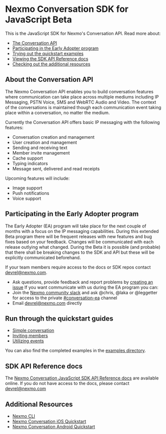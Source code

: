 # Nexmo Conversation SDK for JavaScript Beta

This is the JavaScript SDK for Nexmo's Conversation API. Read more about:

- [The Conversation API](#about-the-conversation-api)
- [Participating in the Early Adopter program](#participating-in-the-early-adopter-program)
- [Trying out the quickstart examples](#try-out-the-quickstart-examples)
- [Viewing the SDK API Reference docs](#sdk-api-reference-docs)
- [Checking out the additional resources](#additional-resources)

## About the Conversation API

The Nexmo Conversation API enables you to build conversation features where communication can take place across multiple mediums including IP Messaging, PSTN Voice, SMS and WebRTC Audio and Video. The context of the conversations is maintained though each communication event taking place within a conversation, no matter the medium.

Currently the Conversation API offers basic IP messaging with the following features:

- Conversation creation and management
- User creation and management
- Sending and receiving text
- Member invite management
- Cache support
- Typing indicators
- Message sent, delivered and read receipts

Upcoming features will include:
- Image support
- Push notifications
- Voice support

## Participating in the Early Adopter program

The Early Adopter (EA) program will take place for the next couple of months with a focus on the IP messaging capabilities. During this extended Beta program there will be frequent releases with new features and bug fixes based on your feedback. Changes will be communicated with each release outlying what changed. During the Beta it is possible (and probable) that there shall be breaking changes to the SDK and API but these will be explicitly communicated beforehand.

If your team members require access to the docs or SDK repos contact [devrel@nexmo.com](mailto:devrel@nexmo.com).
* Ask questions, provide feedback and report problems by [creating an issue](https://github.com/Nexmo/conversation-js-quickstart/issues/new)
If you want communicate with us during the EA program you can:
* Join the [Nexmo community slack](https://developer.nexmo.com/community/slack) and ask @chris, @laka or @leggetter for access to the private [#conversation-ea](https://nexmo-community.slack.com/messages/G5V788WHJ/) channel
* Email [devrel@nexmo.com](mailto:devrel@nexmo.com) directly

## Run through the quickstart guides

* [Simple conversation](docs/1-simple-conversation.md)
* [Inviting members](docs/2-inviting-members.md)
* [Utilizing events](docs/3-utilizing-events.md)


You can also find the completed examples in the [examples directory](examples).

## SDK API Reference docs

The [Nexmo Conversation JavaScript SDK API Reference docs](https://ea.developer.nexmo.com/sdk/conversation/javascript/) are available online. If you do not have access to the docs, please contact [devrel@nexmo.com](mailto:devrel@nexmo.com)

## Additional Resources

* [Nexmo CLI](https://github.com/nexmo/nexmo-cli)
* [Nexmo Conversation iOS Quickstart](https://github.com/nexmo/conversation-ios-quickstart)
* [Nexmo Conversation Android Quickstart](https://github.com/nexmo/conversation-android-quickstart)
